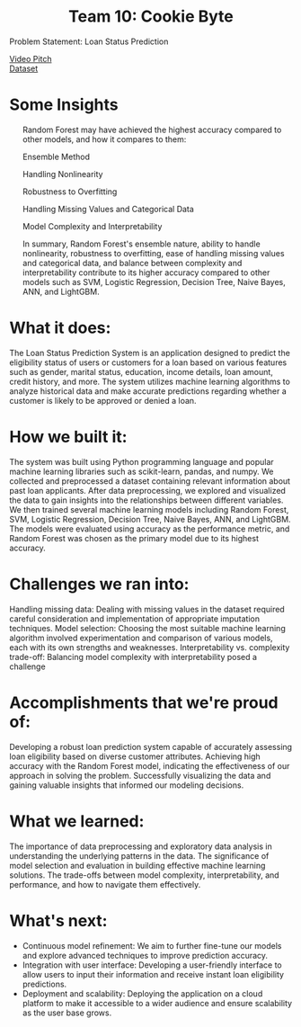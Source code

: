 <div>
<h1 align='center'>Team 10: Cookie Byte</h1>

<p>
Problem Statement: Loan Status Prediction
</p>
<a href="https://www.loom.com/share/ef3a11b0d63a42e69bc97126667ad363?sid=8c9c7b5e-6683-4fa7-98a3-e678f3e75abe">Video Pitch</a>
<br>
<a href="https://www.kaggle.com/datasets/ninzaami/loan-predication/data">Dataset</a>

<h1>Some Insights</h1>
<ul>
Random Forest may have achieved the highest accuracy compared to other models, and how it compares to them:

Ensemble Method

Handling Nonlinearity

Robustness to Overfitting

Handling Missing Values and Categorical Data

Model Complexity and Interpretability

In summary, Random Forest's ensemble nature, ability to handle nonlinearity, robustness to overfitting, ease of handling missing values and categorical data, and balance between complexity and interpretability contribute to its higher accuracy compared to other models such as SVM, Logistic Regression, Decision Tree, Naive Bayes, ANN, and LightGBM.
</ul>

<h1>What it does:</h1>

The Loan Status Prediction System is an application designed to predict the eligibility status of users or customers for a loan based on various features such as gender, marital status, education, income details, loan amount, credit history, and more. The system utilizes machine learning algorithms to analyze historical data and make accurate predictions regarding whether a customer is likely to be approved or denied a loan.

<h1>How we built it:</h1>

The system was built using Python programming language and popular machine learning libraries such as scikit-learn, pandas, and numpy. We collected and preprocessed a dataset containing relevant information about past loan applicants. After data preprocessing, we explored and visualized the data to gain insights into the relationships between different variables. We then trained several machine learning models including Random Forest, SVM, Logistic Regression, Decision Tree, Naive Bayes, ANN, and LightGBM. The models were evaluated using accuracy as the performance metric, and Random Forest was chosen as the primary model due to its highest accuracy.

<h1>Challenges we ran into:</h1>

Handling missing data: Dealing with missing values in the dataset required careful consideration and implementation of appropriate imputation techniques.
Model selection: Choosing the most suitable machine learning algorithm involved experimentation and comparison of various models, each with its own strengths and weaknesses.
Interpretability vs. complexity trade-off: Balancing model complexity with interpretability posed a challenge

<h1>Accomplishments that we're proud of:</h1>

Developing a robust loan prediction system capable of accurately assessing loan eligibility based on diverse customer attributes.
Achieving high accuracy with the Random Forest model, indicating the effectiveness of our approach in solving the problem.
Successfully visualizing the data and gaining valuable insights that informed our modeling decisions.


<h1>What we learned:</h1>
The importance of data preprocessing and exploratory data analysis in understanding the underlying patterns in the data.
The significance of model selection and evaluation in building effective machine learning solutions.
The trade-offs between model complexity, interpretability, and performance, and how to navigate them effectively.


<h1>What's next:</h1>
<ul>
<li>Continuous model refinement: We aim to further fine-tune our models and explore advanced techniques to improve prediction accuracy.</li>

<li>
Integration with user interface: Developing a user-friendly interface to allow users to input their information and receive instant loan eligibility predictions.</li>

<li>
Deployment and scalability: Deploying the application on a cloud platform to make it accessible to a wider audience and ensure scalability as the user base grows.</li>
</ul>






</div>